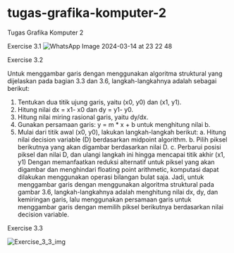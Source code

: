 # tugas-grafika-komputer-2
Tugas Grafika Komputer 2

Exercise 3.1
![WhatsApp Image 2024-03-14 at 23 22 48](https://github.com/BaksoRadja/tugas-grafika-komputer-2/assets/67650554/2c66b9f3-cf94-4105-8115-7356dddf8a50)

Exercise 3.2

 Untuk menggambar garis dengan menggunakan algoritma struktural yang dijelaskan pada
 bagian 3.3 dan 3.6, langkah-langkahnya adalah sebagai berikut:
   1. Tentukan dua titik ujung garis, yaitu (x0, y0) dan (x1, y1).
   2. Hitung nilai dx = x1- x0 dan dy = y1- y0.
   3. Hitung nilai miring rasional garis, yaitu dy/dx.
   4. Gunakan persamaan garis: y = m * x + b untuk menghitung nilai b.
   5. Mulai dari titik awal (x0, y0), lakukan langkah-langkah berikut:
     a. Hitung nilai decision variable (D) berdasarkan midpoint algorithm.
     b. Pilih piksel berikutnya yang akan digambar berdasarkan nilai D.
     c. Perbarui posisi piksel dan nilai D, dan ulangi langkah ini hingga mencapai titik akhir
       (x1, y1)
 Dengan memanfaatkan reduksi alternatif untuk piksel yang akan digambar dan menghindari
 floating point arithmetic, komputasi dapat dilakukan menggunakan operasi bilangan bulat saja.
 Jadi, untuk menggambar garis dengan menggunakan algoritma struktural pada gambar 3.6,
 langkah-langkahnya adalah menghitung nilai dx, dy, dan kemiringan garis, lalu menggunakan
 persamaan garis untuk menggambar garis dengan memilih piksel berikutnya berdasarkan nilai
 decision variable.

Exercise 3.3

![Exercise_3_3_img](https://github.com/BaksoRadja/tugas-grafika-komputer-2/assets/67650554/e3d2b641-5ca4-445b-972c-99c83a9fd7a7)
